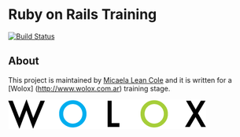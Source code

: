 # Ruby on Rails Training

[![Build Status](https://travis-ci.org/wolox-training/mlc-rails.svg?branch=master)](https://travis-ci.org/wolox-training/mlc-rails/)

## About

This project is maintained by [Micaela Lean Cole](https://github.com/micaelacole) and it is written for a [Wolox] (http://www.wolox.com.ar) training stage.

![Wolox](https://raw.githubusercontent.com/Wolox/press-kit/master/logos/logo_banner.png)